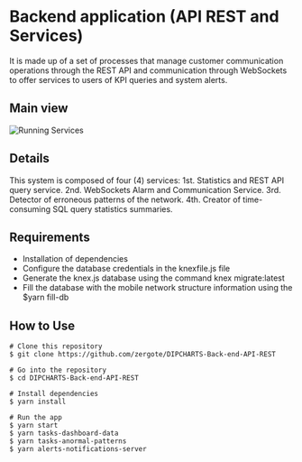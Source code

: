 # Backend application (API REST and Services)

It is made up of a set of processes that manage customer communication operations through the REST API and communication through WebSockets to offer services to users of KPI queries and system alerts.

## Main view
![Running Services](https://github.com/zergote/DIPCHARTS-Back-end-API-REST/blob/master/screen%20captures/Servidor%20Consolas.png "Running Services")

## Details
This system is composed of four (4) services:
1st. Statistics and REST API query service. 
2nd. WebSockets Alarm and Communication Service.
3rd. Detector of erroneous patterns of the network.
4th. Creator of time-consuming SQL query statistics summaries.

## Requirements
- Installation of dependencies
- Configure the database credentials in the knexfile.js file
- Generate the knex.js database using the command knex migrate:latest
- Fill the database with the mobile network structure information using the $yarn fill-db

## How to Use
```
# Clone this repository
$ git clone https://github.com/zergote/DIPCHARTS-Back-end-API-REST

# Go into the repository
$ cd DIPCHARTS-Back-end-API-REST

# Install dependencies
$ yarn install

# Run the app
$ yarn start
$ yarn tasks-dashboard-data
$ yarn tasks-anormal-patterns
$ yarn alerts-notifications-server
```
